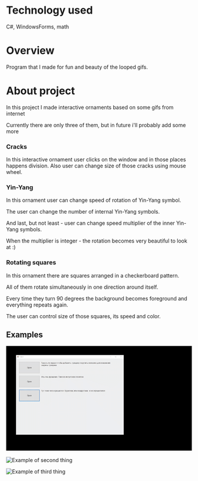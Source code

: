 # Technology used
C#, WindowsForms, math

# Overview
Program that I made for fun and beauty of the looped gifs.

# About project
In this project I made interactive ornaments based on some gifs from internet

Currently there are only three of them, but in future i'll probably add some more

### Cracks
In this interactive ornament user clicks on the window and in those places happens division. Also user can change size of those cracks using mouse wheel.

### Yin-Yang
In this ornament user can change speed of rotation of Yin-Yang symbol.

The user can change the number of internal Yin-Yang symbols.

And last, but not least - user can change speed multiplier of the inner Yin-Yang symbols.

When the multiplier is integer - the rotation becomes very beautiful to look at :)

### Rotating squares
In this ornament there are squares arranged in a checkerboard pattern.

All of them rotate simultaneously in one direction around itself.

Every time they turn 90 degrees the background becomes foreground and everything repeats again.

The user can control size of those squares, its speed and color.

## Examples

![Example of first thing](pictures/example1.gif)

![Example of second thing](pictures/example2.gif)

![Example of third thing](pictures/example3.gif)

